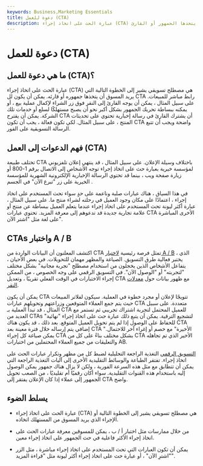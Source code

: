 ```yaml
---
keywords: Business,Marketing Essentials
title: دعوة للعمل (CTA)
description: عبارة الحث على اتخاذ إجراء (CTA) هي مصطلح تسويقي للخطوة التالية التي يريد المسوق أن يتخذها الجمهور أو القارئ.
---
```


# دعوة للعمل (CTA)
## ما هي دعوة للعمل (CTA)؟

عبارة الحث على اتخاذ إجراء (CTA) هي مصطلح تسويقي يشير إلى الخطوة التالية التي يريد المسوق أن يتخذها جمهوره أو قارئه. يمكن أن يكون لل CTA رابط مباشر للمبيعات. على سبيل المثال ، يمكن أن يوجه القارئ إلى النقر فوق زر الشراء لإكمال عملية بيع ، أو يمكنه ببساطة تحريك الجمهور بشكل أكبر نحو أن يصبح مستهلكًا لسلع أو خدمات تلك الشركة. يمكن أن يقترح CTA أن يشترك القارئ في رسالة إخبارية تحتوي على تحديثات المنتج ، على سبيل المثال. لكي تكون فعالة ، يجب أن تكون CTA واضحة ويجب أن تتبع الرسالة التسويقية على الفور.

## فهم الدعوات إلى العمل (CTA)

تختلف طبيعة CTA باختلاف وسيلة الإعلان. على سبيل المثال ، قد ينتهي إعلان تلفزيوني لمؤسسة خيرية بعبارة حث على اتخاذ إجراء توجه الأشخاص إلى الاتصال برقم 1-800 أو زيارة صفحة ويب ، بينما قد تحتوي الرسالة الإخبارية الإلكترونية الشهرية للمؤسسة الخيرية على زر "تبرع الآن" في الجسم .

في هذا السياق ، هناك عبارات صلبة وناعمة على حدٍ سواء تحث المستخدم على اتخاذ إجراء ، اعتمادًا على مكان وجود العميل في رحلته لشراء منتج ما. على سبيل المثال ، عبارة أكثر ليونة تحث المستخدم على اتخاذ إجراء عندما يتعلم العميل ببساطة عن منتج أو علامة تجارية جديدة قد تدعوهم إلى معرفة المزيد. تحتوي عبارات CTA الأخرى المباشرة على لغة مثل "اشتر الآن".

## CTAs واختبار A / B

اكتشف المعلنون أن البيانات الواردة من CTA تمثل فرصة رئيسية [لاختبار A / B](/a-b-split) ، الذي يختبر فعالية طرق التسويق. الصياغة والمظهر مهمان للتحويلات. في بعض الأحيان ، يتفاعل الأشخاص الذين يخجلون من استخدام مصطلح "تجربة مجانية" بشكل مختلف "لتجربته" أو "الوصول الآن". في التسويق الرقمي على وجه الخصوص ، من الممكن إجراء الاختبارات في الوقت الفعلي تقريبًا ، وتعديل CTA مع ظهور بيانات حول [معدلات النقر](/clickthroughrates).

يمكن أن يكون CTA تتويجًا لإعلان أو مجرد خطوة في العملية. سيكون لفلاتر المبيعات حيث يتم جمع العملاء المتوقعين وزراعتهم وتحويلهم عبارات CTA متعددة. على سبيل المثال ، قد تبدأ العملية بـ CTA للعميل المحتمل لتجربة اشتراك تجريبي ثم تستمر مع العديد من CTAs لتشجيع الترقية. يمكن أن يتبع ذلك عبارة حث على اتخاذ إجراء "نهائية" للحفاظ على الوصول إذا لم يتم تحويل العميل المتوقع. بعد ذلك ، قد يكون هناك CTA إضافي يتم إرساله خلال فترة معينة بعد CTA "الأخيرة" مع خصم أو إغراء آخر للاحتمال. يمكن صياغة كل إجراء CTA بشكل مختلف بناءً على كل من CTA الأخير الذي تم تجاهله والتعليقات من جميع العملاء المحتملين من اختبارات AB.

[التسويق الرقمي](/digital-marketing) التغذية الراجعة التحليلية لضبط كل من مظهر وتكرار عبارات الحث على اتخاذ إجراء. تفتقر الطباعة والوسائط التقليدية الأخرى إلى آليات التغذية الراجعة التي يمكن أن تتطابق مع مثل هذه السرعة الفورية ، ولكن لا يزال هناك جمهور يمكن الوصول إليه باستخدام هذه القنوات التقليدية. سواء أكان رقميًا أم تقليديًا ، من الصعب تحويل الجمهور إلى عملاء إذا كان الإعلان يفتقر إلى CTA واضح.

## يسلط الضوء

- عبارة الحث على اتخاذ إجراء (CTA) هي مصطلح تسويقي يشير إلى الخطوة التالية أو الإجراء الذي يريد المسوق من المستهلك اتخاذه.

- من خلال ممارسات مثل اختبار أ / ب ، يمكن للمسوقين معرفة عبارات الحث على اتخاذ إجراء الأكثر فاعلية في حث الجمهور على اتخاذ إجراء معين.

- يمكن أن تكون العبارات التي تحث المستخدم على اتخاذ إجراء مباشرة ، مثل الزر "اشترِ الآن" ، أو عبارة حث على اتخاذ إجراء أكثر ليونة مثل "قراءة المزيد".

